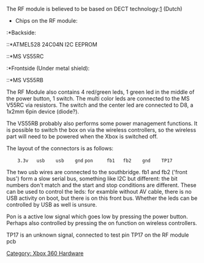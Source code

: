 The RF module is believed to be based on DECT
technology:[1](1) (Dutch)

  - Chips on the RF module:

:\*Backside:

::\*ATMEL528 24C04N I2C EEPROM

::\*MS VS55RC

:\*Frontside (Under metal shield):

::\*MS VS55RB

The RF Module also contains 4 red/green leds, 1 green led in the middle
of the power button, 1 switch. The multi color leds are connected to the
MS V55RC via resistors. The switch and the center led are connected to
D8, a 1x2mm 6pin device (diode?).

The VS55RB probably also performs some power management functions. It is
possible to switch the box on via the wireless controllers, so the
wireless part will need to be powered when the Xbox is switched off.

The layout of the connectors is as follows:

`    3.3v   usb    usb    gnd`
`pon     fb1   fb2    gnd    TP17`

The two usb wires are connected to the southbridge. fb1 and fb2 ('front
bus') form a slow serial bus, something like I2C but different: the bit
numbers don't match and the start and stop conditions are different.
These can be used to control the leds: for examble without AV cable,
there is no USB activity on boot, but there is on this front bus.
Whether the leds can be controlled by USB as well is unsure.

Pon is a active low signal which goes low by pressing the power button.
Perhaps also controlled by pressing the on function on wireless
controllers.

TP17 is an unknown signal, connected to test pin TP17 on the RF module
pcb

[Category: Xbox 360 Hardware](../Category_Xbox360_Hardware)
